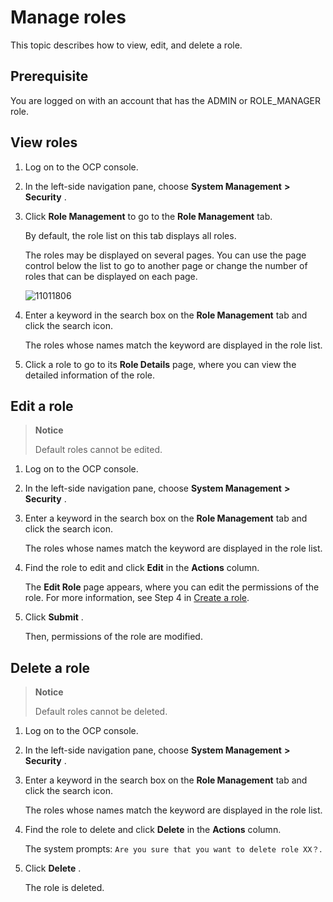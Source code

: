 Manage roles 
=================================

This topic describes how to view, edit, and delete a role. 

**Prerequisite** 
-------------------------------------

You are logged on with an account that has the ADMIN or ROLE_MANAGER role.

View roles 
-------------------------------

1. Log on to the OCP console.

   

2. In the left-side navigation pane, choose **System Management** **\>** **Security** .

   

3. Click **Role Management** to go to the **Role Management** tab. 

   By default, the role list on this tab displays all roles. 

   The roles may be displayed on several pages. You can use the page control below the list to go to another page or change the number of roles that can be displayed on each page. 

   ![11011806](https://help-static-aliyun-doc.aliyuncs.com/assets/img/en-US/1114306461/p346479.png)
   

4. Enter a keyword in the search box on the **Role Management** tab and click the search icon. 

   The roles whose names match the keyword are displayed in the role list.
   

5. Click a role to go to its **Role Details** page, where you can view the detailed information of the role.

   




Edit a role 
--------------------------------

> **Notice**
>
> Default roles cannot be edited.

1. Log on to the OCP console.

   

2. In the left-side navigation pane, choose **System Management** **\>** **Security** .

   

3. Enter a keyword in the search box on the **Role Management** tab and click the search icon. 

   The roles whose names match the keyword are displayed in the role list.
   

4. Find the role to edit and click **Edit** in the **Actions** column. 

   The **Edit Role** page appears, where you can edit the permissions of the role. For more information, see Step 4 in [Create a role](../10.using-system-management/2.create-role.md).
   

5. Click **Submit** . 

   Then, permissions of the role are modified.
   




Delete a role 
----------------------------------

> **Notice**
>
> Default roles cannot be deleted.

1. Log on to the OCP console.

   

2. In the left-side navigation pane, choose **System Management** **\>** **Security** .

   

3. Enter a keyword in the search box on the **Role Management** tab and click the search icon. 

   The roles whose names match the keyword are displayed in the role list.
   

4. Find the role to delete and click **Delete** in the **Actions** column. 

   The system prompts: `Are you sure that you want to delete role XX？`.
   

5. Click **Delete** . 

   The role is deleted.
   



